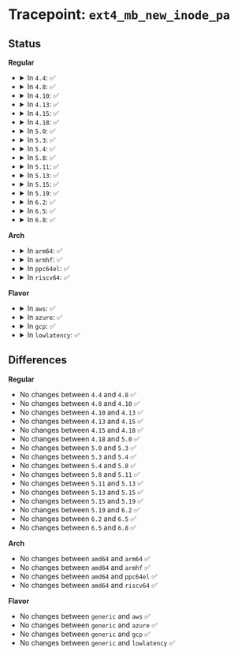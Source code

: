 # Tracepoint: <code>ext4_mb_new_inode_pa</code>

## Status
<b>Regular</b>
<ul>
<li>
<details>
<summary>In <code>4.4</code>: ✅</summary>

Event:

```c
struct trace_event_raw_ext4__mb_new_pa {
    struct trace_entry ent;
    dev_t dev;
    ino_t ino;
    __u64 pa_pstart;
    __u64 pa_lstart;
    __u32 pa_len;
    char __data[0];
};
```
Function:

```c
void trace_event_raw_event_ext4__mb_new_pa(void *__data, struct ext4_allocation_context *ac, struct ext4_prealloc_space *pa);
```
</details>
</li>
<li>
<details>
<summary>In <code>4.8</code>: ✅</summary>

Event:

```c
struct trace_event_raw_ext4__mb_new_pa {
    struct trace_entry ent;
    dev_t dev;
    ino_t ino;
    __u64 pa_pstart;
    __u64 pa_lstart;
    __u32 pa_len;
    char __data[0];
};
```
Function:

```c
void trace_event_raw_event_ext4__mb_new_pa(void *__data, struct ext4_allocation_context *ac, struct ext4_prealloc_space *pa);
```
</details>
</li>
<li>
<details>
<summary>In <code>4.10</code>: ✅</summary>

Event:

```c
struct trace_event_raw_ext4__mb_new_pa {
    struct trace_entry ent;
    dev_t dev;
    ino_t ino;
    __u64 pa_pstart;
    __u64 pa_lstart;
    __u32 pa_len;
    char __data[0];
};
```
Function:

```c
void trace_event_raw_event_ext4__mb_new_pa(void *__data, struct ext4_allocation_context *ac, struct ext4_prealloc_space *pa);
```
</details>
</li>
<li>
<details>
<summary>In <code>4.13</code>: ✅</summary>

Event:

```c
struct trace_event_raw_ext4__mb_new_pa {
    struct trace_entry ent;
    dev_t dev;
    ino_t ino;
    __u64 pa_pstart;
    __u64 pa_lstart;
    __u32 pa_len;
    char __data[0];
};
```
Function:

```c
void trace_event_raw_event_ext4__mb_new_pa(void *__data, struct ext4_allocation_context *ac, struct ext4_prealloc_space *pa);
```
</details>
</li>
<li>
<details>
<summary>In <code>4.15</code>: ✅</summary>

Event:

```c
struct trace_event_raw_ext4__mb_new_pa {
    struct trace_entry ent;
    dev_t dev;
    ino_t ino;
    __u64 pa_pstart;
    __u64 pa_lstart;
    __u32 pa_len;
    char __data[0];
};
```
Function:

```c
void trace_event_raw_event_ext4__mb_new_pa(void *__data, struct ext4_allocation_context *ac, struct ext4_prealloc_space *pa);
```
</details>
</li>
<li>
<details>
<summary>In <code>4.18</code>: ✅</summary>

Event:

```c
struct trace_event_raw_ext4__mb_new_pa {
    struct trace_entry ent;
    dev_t dev;
    ino_t ino;
    __u64 pa_pstart;
    __u64 pa_lstart;
    __u32 pa_len;
    char __data[0];
};
```
Function:

```c
void trace_event_raw_event_ext4__mb_new_pa(void *__data, struct ext4_allocation_context *ac, struct ext4_prealloc_space *pa);
```
</details>
</li>
<li>
<details>
<summary>In <code>5.0</code>: ✅</summary>

Event:

```c
struct trace_event_raw_ext4__mb_new_pa {
    struct trace_entry ent;
    dev_t dev;
    ino_t ino;
    __u64 pa_pstart;
    __u64 pa_lstart;
    __u32 pa_len;
    char __data[0];
};
```
Function:

```c
void trace_event_raw_event_ext4__mb_new_pa(void *__data, struct ext4_allocation_context *ac, struct ext4_prealloc_space *pa);
```
</details>
</li>
<li>
<details>
<summary>In <code>5.3</code>: ✅</summary>

Event:

```c
struct trace_event_raw_ext4__mb_new_pa {
    struct trace_entry ent;
    dev_t dev;
    ino_t ino;
    __u64 pa_pstart;
    __u64 pa_lstart;
    __u32 pa_len;
    char __data[0];
};
```
Function:

```c
void trace_event_raw_event_ext4__mb_new_pa(void *__data, struct ext4_allocation_context *ac, struct ext4_prealloc_space *pa);
```
</details>
</li>
<li>
<details>
<summary>In <code>5.4</code>: ✅</summary>

Event:

```c
struct trace_event_raw_ext4__mb_new_pa {
    struct trace_entry ent;
    dev_t dev;
    ino_t ino;
    __u64 pa_pstart;
    __u64 pa_lstart;
    __u32 pa_len;
    char __data[0];
};
```
Function:

```c
void trace_event_raw_event_ext4__mb_new_pa(void *__data, struct ext4_allocation_context *ac, struct ext4_prealloc_space *pa);
```
</details>
</li>
<li>
<details>
<summary>In <code>5.8</code>: ✅</summary>

Event:

```c
struct trace_event_raw_ext4__mb_new_pa {
    struct trace_entry ent;
    dev_t dev;
    ino_t ino;
    __u64 pa_pstart;
    __u64 pa_lstart;
    __u32 pa_len;
    char __data[0];
};
```
Function:

```c
void trace_event_raw_event_ext4__mb_new_pa(void *__data, struct ext4_allocation_context *ac, struct ext4_prealloc_space *pa);
```
</details>
</li>
<li>
<details>
<summary>In <code>5.11</code>: ✅</summary>

Event:

```c
struct trace_event_raw_ext4__mb_new_pa {
    struct trace_entry ent;
    dev_t dev;
    ino_t ino;
    __u64 pa_pstart;
    __u64 pa_lstart;
    __u32 pa_len;
    char __data[0];
};
```
Function:

```c
void trace_event_raw_event_ext4__mb_new_pa(void *__data, struct ext4_allocation_context *ac, struct ext4_prealloc_space *pa);
```
</details>
</li>
<li>
<details>
<summary>In <code>5.13</code>: ✅</summary>

Event:

```c
struct trace_event_raw_ext4__mb_new_pa {
    struct trace_entry ent;
    dev_t dev;
    ino_t ino;
    __u64 pa_pstart;
    __u64 pa_lstart;
    __u32 pa_len;
    char __data[0];
};
```
Function:

```c
void trace_event_raw_event_ext4__mb_new_pa(void *__data, struct ext4_allocation_context *ac, struct ext4_prealloc_space *pa);
```
</details>
</li>
<li>
<details>
<summary>In <code>5.15</code>: ✅</summary>

Event:

```c
struct trace_event_raw_ext4__mb_new_pa {
    struct trace_entry ent;
    dev_t dev;
    ino_t ino;
    __u64 pa_pstart;
    __u64 pa_lstart;
    __u32 pa_len;
    char __data[0];
};
```
Function:

```c
void trace_event_raw_event_ext4__mb_new_pa(void *__data, struct ext4_allocation_context *ac, struct ext4_prealloc_space *pa);
```
</details>
</li>
<li>
<details>
<summary>In <code>5.19</code>: ✅</summary>

Event:

```c
struct trace_event_raw_ext4__mb_new_pa {
    struct trace_entry ent;
    dev_t dev;
    ino_t ino;
    __u64 pa_pstart;
    __u64 pa_lstart;
    __u32 pa_len;
    char __data[0];
};
```
Function:

```c
void trace_event_raw_event_ext4__mb_new_pa(void *__data, struct ext4_allocation_context *ac, struct ext4_prealloc_space *pa);
```
</details>
</li>
<li>
<details>
<summary>In <code>6.2</code>: ✅</summary>

Event:

```c
struct trace_event_raw_ext4__mb_new_pa {
    struct trace_entry ent;
    dev_t dev;
    ino_t ino;
    __u64 pa_pstart;
    __u64 pa_lstart;
    __u32 pa_len;
    char __data[0];
};
```
Function:

```c
void trace_event_raw_event_ext4__mb_new_pa(void *__data, struct ext4_allocation_context *ac, struct ext4_prealloc_space *pa);
```
</details>
</li>
<li>
<details>
<summary>In <code>6.5</code>: ✅</summary>

Event:

```c
struct trace_event_raw_ext4__mb_new_pa {
    struct trace_entry ent;
    dev_t dev;
    ino_t ino;
    __u64 pa_pstart;
    __u64 pa_lstart;
    __u32 pa_len;
    char __data[0];
};
```
Function:

```c
void trace_event_raw_event_ext4__mb_new_pa(void *__data, struct ext4_allocation_context *ac, struct ext4_prealloc_space *pa);
```
</details>
</li>
<li>
<details>
<summary>In <code>6.8</code>: ✅</summary>

Event:

```c
struct trace_event_raw_ext4__mb_new_pa {
    struct trace_entry ent;
    dev_t dev;
    ino_t ino;
    __u64 pa_pstart;
    __u64 pa_lstart;
    __u32 pa_len;
    char __data[0];
};
```
Function:

```c
void trace_event_raw_event_ext4__mb_new_pa(void *__data, struct ext4_allocation_context *ac, struct ext4_prealloc_space *pa);
```
</details>
</li>
</ul>
<b>Arch</b>
<ul>
<li>
<details>
<summary>In <code>arm64</code>: ✅</summary>

Event:

```c
struct trace_event_raw_ext4__mb_new_pa {
    struct trace_entry ent;
    dev_t dev;
    ino_t ino;
    __u64 pa_pstart;
    __u64 pa_lstart;
    __u32 pa_len;
    char __data[0];
};
```
Function:

```c
void trace_event_raw_event_ext4__mb_new_pa(void *__data, struct ext4_allocation_context *ac, struct ext4_prealloc_space *pa);
```
</details>
</li>
<li>
<details>
<summary>In <code>armhf</code>: ✅</summary>

Event:

```c
struct trace_event_raw_ext4__mb_new_pa {
    struct trace_entry ent;
    dev_t dev;
    ino_t ino;
    __u64 pa_pstart;
    __u64 pa_lstart;
    __u32 pa_len;
    char __data[0];
};
```
Function:

```c
void trace_event_raw_event_ext4__mb_new_pa(void *__data, struct ext4_allocation_context *ac, struct ext4_prealloc_space *pa);
```
</details>
</li>
<li>
<details>
<summary>In <code>ppc64el</code>: ✅</summary>

Event:

```c
struct trace_event_raw_ext4__mb_new_pa {
    struct trace_entry ent;
    dev_t dev;
    ino_t ino;
    __u64 pa_pstart;
    __u64 pa_lstart;
    __u32 pa_len;
    char __data[0];
};
```
Function:

```c
void trace_event_raw_event_ext4__mb_new_pa(void *__data, struct ext4_allocation_context *ac, struct ext4_prealloc_space *pa);
```
</details>
</li>
<li>
<details>
<summary>In <code>riscv64</code>: ✅</summary>

Event:

```c
struct trace_event_raw_ext4__mb_new_pa {
    struct trace_entry ent;
    dev_t dev;
    ino_t ino;
    __u64 pa_pstart;
    __u64 pa_lstart;
    __u32 pa_len;
    char __data[0];
};
```
Function:

```c
void trace_event_raw_event_ext4__mb_new_pa(void *__data, struct ext4_allocation_context *ac, struct ext4_prealloc_space *pa);
```
</details>
</li>
</ul>
<b>Flavor</b>
<ul>
<li>
<details>
<summary>In <code>aws</code>: ✅</summary>

Event:

```c
struct trace_event_raw_ext4__mb_new_pa {
    struct trace_entry ent;
    dev_t dev;
    ino_t ino;
    __u64 pa_pstart;
    __u64 pa_lstart;
    __u32 pa_len;
    char __data[0];
};
```
Function:

```c
void trace_event_raw_event_ext4__mb_new_pa(void *__data, struct ext4_allocation_context *ac, struct ext4_prealloc_space *pa);
```
</details>
</li>
<li>
<details>
<summary>In <code>azure</code>: ✅</summary>

Event:

```c
struct trace_event_raw_ext4__mb_new_pa {
    struct trace_entry ent;
    dev_t dev;
    ino_t ino;
    __u64 pa_pstart;
    __u64 pa_lstart;
    __u32 pa_len;
    char __data[0];
};
```
Function:

```c
void trace_event_raw_event_ext4__mb_new_pa(void *__data, struct ext4_allocation_context *ac, struct ext4_prealloc_space *pa);
```
</details>
</li>
<li>
<details>
<summary>In <code>gcp</code>: ✅</summary>

Event:

```c
struct trace_event_raw_ext4__mb_new_pa {
    struct trace_entry ent;
    dev_t dev;
    ino_t ino;
    __u64 pa_pstart;
    __u64 pa_lstart;
    __u32 pa_len;
    char __data[0];
};
```
Function:

```c
void trace_event_raw_event_ext4__mb_new_pa(void *__data, struct ext4_allocation_context *ac, struct ext4_prealloc_space *pa);
```
</details>
</li>
<li>
<details>
<summary>In <code>lowlatency</code>: ✅</summary>

Event:

```c
struct trace_event_raw_ext4__mb_new_pa {
    struct trace_entry ent;
    dev_t dev;
    ino_t ino;
    __u64 pa_pstart;
    __u64 pa_lstart;
    __u32 pa_len;
    char __data[0];
};
```
Function:

```c
void trace_event_raw_event_ext4__mb_new_pa(void *__data, struct ext4_allocation_context *ac, struct ext4_prealloc_space *pa);
```
</details>
</li>
</ul>

## Differences
<b>Regular</b>
<ul>
<li>
No changes between <code>4.4</code> and <code>4.8</code> ✅
</li>
<li>
No changes between <code>4.8</code> and <code>4.10</code> ✅
</li>
<li>
No changes between <code>4.10</code> and <code>4.13</code> ✅
</li>
<li>
No changes between <code>4.13</code> and <code>4.15</code> ✅
</li>
<li>
No changes between <code>4.15</code> and <code>4.18</code> ✅
</li>
<li>
No changes between <code>4.18</code> and <code>5.0</code> ✅
</li>
<li>
No changes between <code>5.0</code> and <code>5.3</code> ✅
</li>
<li>
No changes between <code>5.3</code> and <code>5.4</code> ✅
</li>
<li>
No changes between <code>5.4</code> and <code>5.8</code> ✅
</li>
<li>
No changes between <code>5.8</code> and <code>5.11</code> ✅
</li>
<li>
No changes between <code>5.11</code> and <code>5.13</code> ✅
</li>
<li>
No changes between <code>5.13</code> and <code>5.15</code> ✅
</li>
<li>
No changes between <code>5.15</code> and <code>5.19</code> ✅
</li>
<li>
No changes between <code>5.19</code> and <code>6.2</code> ✅
</li>
<li>
No changes between <code>6.2</code> and <code>6.5</code> ✅
</li>
<li>
No changes between <code>6.5</code> and <code>6.8</code> ✅
</li>
</ul>
<b>Arch</b>
<ul>
<li>
No changes between <code>amd64</code> and <code>arm64</code> ✅
</li>
<li>
No changes between <code>amd64</code> and <code>armhf</code> ✅
</li>
<li>
No changes between <code>amd64</code> and <code>ppc64el</code> ✅
</li>
<li>
No changes between <code>amd64</code> and <code>riscv64</code> ✅
</li>
</ul>
<b>Flavor</b>
<ul>
<li>
No changes between <code>generic</code> and <code>aws</code> ✅
</li>
<li>
No changes between <code>generic</code> and <code>azure</code> ✅
</li>
<li>
No changes between <code>generic</code> and <code>gcp</code> ✅
</li>
<li>
No changes between <code>generic</code> and <code>lowlatency</code> ✅
</li>
</ul>
